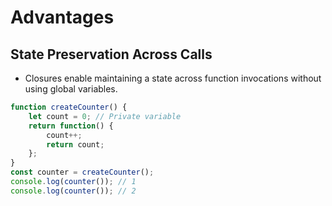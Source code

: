 # Advantages

## State Preservation Across Calls

- Closures enable maintaining a state across function invocations without using global variables.

``` javascript
function createCounter() {
    let count = 0; // Private variable
    return function() {
        count++;
        return count;
    };
}
const counter = createCounter();
console.log(counter()); // 1
console.log(counter()); // 2
```
